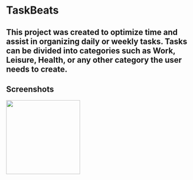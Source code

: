 # TaskBeats

## This project was created to optimize time and assist in organizing daily or weekly tasks. Tasks can be divided into categories such as Work, Leisure, Health, or any other category the user needs to create.

## Screenshots
<img src="![WhatsApp Image 2024-10-31 at 14 17 58](https://github.com/user-attachments/assets/899deb42-1cc1-4937-bc55-3da6a4e8ec0d)" width="200"/>
